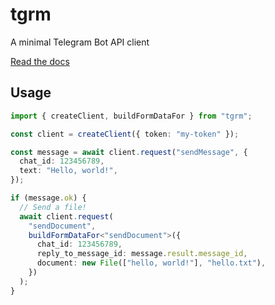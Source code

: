 # tgrm

A minimal Telegram Bot API client

[Read the docs](https://tgrm.oss.hagever.com)

## Usage

```typescript
import { createClient, buildFormDataFor } from "tgrm";

const client = createClient({ token: "my-token" });

const message = await client.request("sendMessage", {
  chat_id: 123456789,
  text: "Hello, world!",
});

if (message.ok) {
  // Send a file!
  await client.request(
    "sendDocument",
    buildFormDataFor<"sendDocument">({
      chat_id: 123456789,
      reply_to_message_id: message.result.message_id,
      document: new File(["hello, world!"], "hello.txt"),
    })
  );
}
```
